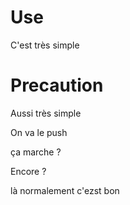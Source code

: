 # Use

C'est très simple

# Precaution

Aussi très simple

On va le push

ça marche ?

Encore ?

là normalement c'ezst bon 